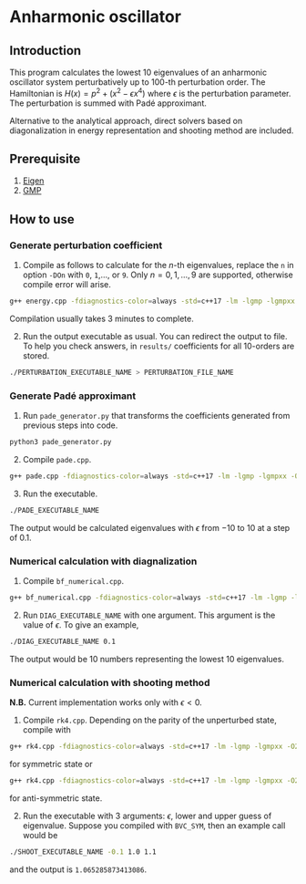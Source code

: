 # Anharmonic oscillator

## Introduction 

This program calculates the lowest $10$ eigenvalues of an anharmonic oscillator system perturbatively up to $100$-th perturbation order. The Hamiltonian is $H(x)=p^2+(x^2-\epsilon x^4)$ where $\epsilon$ is the perturbation parameter. The perturbation is summed with Padé approximant. 

Alternative to the analytical approach, direct solvers based on diagonalization in energy representation and shooting method are included. 

## Prerequisite 

1. [Eigen](https://eigen.tuxfamily.org/index.php?title=Main_Page)
2. [GMP](https://gmplib.org/)

## How to use 

### Generate perturbation coefficient 

1. Compile as follows to calculate for the $n$-th eigenvalues, replace the ``n`` in option ``-DOn`` with ``0``, ``1``,..., or ``9``. Only $n=0,1, \ldots, 9$ are supported, otherwise compile error will arise. 

```bash
g++ energy.cpp -fdiagnostics-color=always -std=c++17 -lm -lgmp -lgmpxx -DOn -DNDEBUG -o PERTURBATION_EXECUTABLE_NAME
```

Compilation usually takes $3$ minutes to complete. 

2. Run the output executable as usual. You can redirect the output to file. To help you check answers, in ``results/`` coefficients for all $10$-orders are stored.  

```bash
./PERTURBATION_EXECUTABLE_NAME > PERTURBATION_FILE_NAME
```

### Generate Padé approximant 

1. Run ``pade_generator.py`` that transforms the coefficients generated from previous steps into code. 

```bash
python3 pade_generator.py
```

2. Compile ``pade.cpp``. 

```bash
g++ pade.cpp -fdiagnostics-color=always -std=c++17 -lm -lgmp -lgmpxx -O2 -DNDEBUG -o PADE_EXECUTABLE_NAME
```

3. Run the executable. 
```bash
./PADE_EXECUTABLE_NAME
```
The output would be calculated eigenvalues with $\epsilon$ from $-10$ to $10$ at a step of $0.1$. 

### Numerical calculation with  diagnalization 

1. Compile ``bf_numerical.cpp``. 

```bash
g++ bf_numerical.cpp -fdiagnostics-color=always -std=c++17 -lm -lgmp -lgmpxx -O2 -DNDEBUG -o DIAG_EXECUTABLE_NAME
```

2. Run ``DIAG_EXECUTABLE_NAME`` with one argument. This argument is the value of $\epsilon$. To give an example, 

```bash
./DIAG_EXECUTABLE_NAME 0.1
```
The output would be $10$ numbers representing the lowest $10$ eigenvalues.

### Numerical calculation with shooting method 

**N.B.** Current implementation works only with $\epsilon < 0$.  

1. Compile ``rk4.cpp``. Depending on the parity of the unperturbed state, compile with 

```bash
g++ rk4.cpp -fdiagnostics-color=always -std=c++17 -lm -lgmp -lgmpxx -O2 -DNDEBUG -DBVC_SYM -o SHOOT_EXECUTABLE_NAME
```

for symmetric state or


```bash
g++ rk4.cpp -fdiagnostics-color=always -std=c++17 -lm -lgmp -lgmpxx -O2 -DNDEBUG -DBVC_ASYM -o SHOOT_EXECUTABLE_NAME
```

for anti-symmetric state. 

2. Run the executable with $3$ arguments: $\epsilon$, lower and upper guess of eigenvalue. Suppose you compiled with ``BVC_SYM``, then an example call would be 

```bash
./SHOOT_EXECUTABLE_NAME -0.1 1.0 1.1
```

and the output is ``1.065285873413086``. 